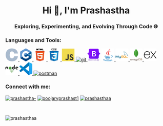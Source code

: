 <h1 align="center">Hi 👋, I'm Prashastha</h1>
<h3 align="center">Exploring, Experimenting, and Evolving Through Code 🌐</h3>

<!--<p align="left"> <img src="https://komarev.com/ghpvc/?username=prashasthaa&label=Profile%20views&color=0e75b6&style=flat" alt="prashasthaa" /> </p>-->

<!--<p align="left"> <a href="https://github.com/ryo-ma/github-profile-trophy"><img src="https://github-profile-trophy.vercel.app/?username=prashasthaa" alt="prashasthaa" /></a> </p>-->



<h3 align="left">Languages and Tools:</h3>
<p align="left"> 
  
  <a href="https://www.cprogramming.com/" target="_blank" rel="noreferrer"> <img src="https://raw.githubusercontent.com/devicons/devicon/master/icons/c/c-original.svg" alt="c" width="40" height="40"/> </a>
  <a href="https://www.w3schools.com/cpp/" target="_blank" rel="noreferrer"> <img src="https://raw.githubusercontent.com/devicons/devicon/master/icons/cplusplus/cplusplus-original.svg" alt="cplusplus" width="40" height="40"/> </a>
  <a href="https://www.w3.org/html/" target="_blank" rel="noreferrer"> <img src="https://raw.githubusercontent.com/devicons/devicon/master/icons/html5/html5-original-wordmark.svg" alt="html5" width="40" height="40"/> 
  <a href="https://www.w3schools.com/css/" target="_blank" rel="noreferrer"> <img src="https://raw.githubusercontent.com/devicons/devicon/master/icons/css3/css3-original-wordmark.svg" alt="css3" width="40" height="40"/> </a>  <a href="https://developer.mozilla.org/en-US/docs/Web/JavaScript" target="_blank" rel="noreferrer"> <img src="https://raw.githubusercontent.com/devicons/devicon/master/icons/javascript/javascript-original.svg" alt="javascript" width="40" height="40"/> </a>
  <a href="https://git-scm.com/" target="_blank" rel="noreferrer"> <img src="https://www.vectorlogo.zone/logos/git-scm/git-scm-icon.svg" alt="git" width="40" height="40"/> </a>
  <img src="https://raw.githubusercontent.com/devicons/devicon/master/icons/bootstrap/bootstrap-original-wordmark.svg" alt="bootstrap" width="40" height="40"/>
</a>
  <a href="https://www.java.com" target="_blank" rel="noreferrer"> <img src="https://raw.githubusercontent.com/devicons/devicon/master/icons/java/java-original.svg" alt="java" width="40" height="40"/> </a> <a href="https://www.mysql.com/" target="_blank" rel="noreferrer"> <img src="https://raw.githubusercontent.com/devicons/devicon/master/icons/mysql/mysql-original-wordmark.svg" alt="mysql" width="40" height="40"/> </a> 
  <a href="https://www.mongodb.com/" target="_blank" rel="noreferrer"> <img src="https://raw.githubusercontent.com/devicons/devicon/master/icons/mongodb/mongodb-original-wordmark.svg" alt="mongodb" width="40" height="40"/> </a> 
<a href="https://expressjs.com/" target="_blank" rel="noreferrer">
  <img src="https://raw.githubusercontent.com/devicons/devicon/master/icons/express/express-original.svg" alt="express" width="40" height="40"/>
</a>
<a href="https://nodejs.org" target="_blank" rel="noreferrer"> <img src="https://raw.githubusercontent.com/devicons/devicon/master/icons/nodejs/nodejs-original-wordmark.svg" alt="nodejs" width="40" height="40"/> </a> 
<a href="https://code.visualstudio.com/" target="_blank" rel="noreferrer">
  <img src="https://raw.githubusercontent.com/devicons/devicon/master/icons/vscode/vscode-original.svg" alt="visual studio code" width="40" height="40"/>
</a><a href="https://postman.com" target="_blank" rel="noreferrer"> <img src="https://voyager.postman.com/logo/postman-logo-icon-orange.svg" alt="postman" width="40" height="40"/> </a>
<!-- <a href="https://www.php.net/" target="_blank" rel="noreferrer">
  <img src="https://raw.githubusercontent.com/devicons/devicon/master/icons/php/php-original.svg" alt="php" width="40" height="40"/>
</a>-->

  <!--<a href="https://laravel.com" target="_blank" rel="noreferrer">
  <img src="https://raw.githubusercontent.com/devicons/devicon/master/icons/laravel/laravel-original-wordmark.svg" alt="laravel" width="40" height="40"/>
</a> -->

</p>

<h3 align="left">Connect with me:</h3>
<p align="left">
<!--<a href="https://dev.to/prashasthaa" target="blank"><img align="center" src="https://raw.githubusercontent.com/rahuldkjain/github-profile-readme-generator/master/src/images/icons/Social/devto.svg" alt="prashasthaa" height="30" width="40" /></a>-->
<a href="https://www.linkedin.com/in/prashastha-24293a295/" target="blank"><img align="center" src="https://raw.githubusercontent.com/rahuldkjain/github-profile-readme-generator/master/src/images/icons/Social/linked-in-alt.svg" alt="prashastha-" height="30" width="40" /></a>
<a href="https://www.hackerrank.com/poojaryprashast1" target="blank"><img align="center" src="https://raw.githubusercontent.com/rahuldkjain/github-profile-readme-generator/master/src/images/icons/Social/hackerrank.svg" alt="poojaryprashast1" height="30" width="40" /></a> 
 <a href="https://discord.com/users/prashasthaa" target="blank"><img align="center" src="https://raw.githubusercontent.com/rahuldkjain/github-profile-readme-generator/master/src/images/icons/Social/discord.svg" alt="prashasthaa" height="30" width="40" /></a>
 <!--<a href="https://leetcode.com/YOUR_USERNAME/" target="blank">
  <img align="center" src="https://raw.githubusercontent.com/rahuldkjain/github-profile-readme-generator/master/src/images/icons/Social/leet-code.svg" alt="leetcode" height="30" width="40" />
</a>-->
</p>
<br>
<p><img align="left" src="https://github-readme-stats.vercel.app/api/top-langs?username=prashasthaa&&theme=gotham&hide_border=false&include_all_commits=true&count_private=true&show_icons=true&locale=en&layout=compact" alt="prashasthaa" /></p>

<!--<p><img align="center" src="https://github-readme-streak-stats.herokuapp.com/?user=prashasthaa&" alt="prashasthaa" /></p>-->

<!--   <a href="https://getbootstrap.com" target="_blank" rel="noreferrer"> <img src="https://raw.githubusercontent.com/devicons/devicon/master/icons/bootstrap/bootstrap-plain-wordmark.svg" alt="bootstrap" width="40" height="40"/> </a>  </a> --><a href="https://getbootstrap.com/" target="_blank" rel="noreferrer">

<!--<a href="https://expressjs.com/" target="_blank" rel="noreferrer">
  <img src="https://upload.wikimedia.org/wikipedia/commons/6/64/Expressjs.png" 
       alt="Express.js" width="40" height="20"/>
</a>-->

